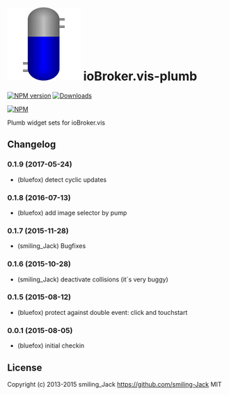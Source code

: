 ![Logo](admin/plumb.png)
ioBroker.vis-plumb
============

[![NPM version](http://img.shields.io/npm/v/iobroker.vis-plimb.svg)](https://www.npmjs.com/package/iobroker.vis-plimb)
[![Downloads](https://img.shields.io/npm/dm/iobroker.vis-plimb.svg)](https://www.npmjs.com/package/iobroker.vis-plimb)

[![NPM](https://nodei.co/npm/iobroker.vis-plimb.png?downloads=true)](https://nodei.co/npm/iobroker.vis-plimb/)

Plumb widget sets for ioBroker.vis

## Changelog
### 0.1.9 (2017-05-24)
- (bluefox) detect cyclic updates

### 0.1.8 (2016-07-13)
- (bluefox) add image selector by pump

### 0.1.7 (2015-11-28)
- (smiling_Jack) Bugfixes

### 0.1.6 (2015-10-28)
- (smiling_Jack) deactivate collisions (it´s very buggy)

### 0.1.5 (2015-08-12)
- (bluefox) protect against double event: click and touchstart

### 0.0.1 (2015-08-05)
- (bluefox) initial checkin

## License
 Copyright (c) 2013-2015 smiling_Jack https://github.com/smiling-Jack
 MIT